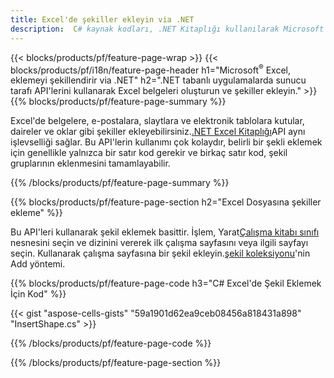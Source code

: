```yaml
---
title: Excel'de şekiller ekleyin via .NET
description:  C# kaynak kodları, .NET Kitaplığı kullanılarak Microsoft Excel dosyalarına nasıl şekil ekleneceğini gösterir.
---
```

{{< blocks/products/pf/feature-page-wrap >}}
{{< blocks/products/pf/i18n/feature-page-header h1="Microsoft<sup>&reg;</sup> Excel, eklemeyi şekillendirir via .NET" h2=".NET tabanlı uygulamalarda sunucu tarafı API\'lerini kullanarak Excel belgeleri oluşturun ve şekiller ekleyin." >}}
{{% blocks/products/pf/feature-page-summary %}}

 Excel'de belgelere, e-postalara, slaytlara ve elektronik tablolara kutular, daireler ve oklar gibi şekiller ekleyebilirsiniz.[.NET Excel Kitaplığı](https://releases.aspose.com/cells/net/)API aynı işlevselliği sağlar. Bu API'lerin kullanımı çok kolaydır, belirli bir şekli eklemek için genellikle yalnızca bir satır kod gerekir ve birkaç satır kod, şekil gruplarının eklenmesini tamamlayabilir.

{{% /blocks/products/pf/feature-page-summary %}}

{{% blocks/products/pf/feature-page-section h2="Excel Dosyasına şekiller ekleme" %}}

 Bu API'leri kullanarak şekil eklemek basittir. İşlem, Yarat[Çalışma kitabı sınıfı](https://reference.aspose.com/cells/net/aspose.cells/workbook) nesnesini seçin ve dizinini vererek ilk çalışma sayfasını veya ilgili sayfayı seçin. Kullanarak çalışma sayfasına bir şekil ekleyin.[şekil koleksiyonu](https://reference.aspose.com/cells/net/aspose.cells.drawing/shapecollection)'nin Add yöntemi.

{{% blocks/products/pf/feature-page-code h3="C# Excel\'de Şekil Eklemek İçin Kod" %}}

{{< gist "aspose-cells-gists" "59a1901d62ea9ceb08456a818431a898" "InsertShape.cs" >}}

{{% /blocks/products/pf/feature-page-code %}}

{{% /blocks/products/pf/feature-page-section %}}
